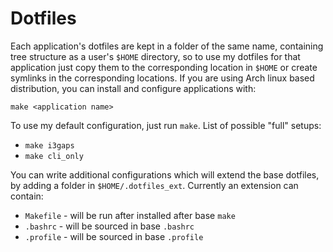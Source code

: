 # Dotfiles

Each application's dotfiles are kept in a folder of the same name, containing tree structure as a user's `$HOME` directory, so to use my dotfiles for that application just copy them to the corresponding location in `$HOME` or create symlinks in the corresponding locations. If you are using Arch linux based distribution, you can install and configure applications with:

```
make <application name>
```

To use my default configuration, just run `make`. List of possible "full" setups:
* ```make i3gaps```
* ```make cli_only```

You can write additional configurations which will extend the base dotfiles, by adding a folder in `$HOME/.dotfiles_ext`.
Currently an extension can contain:
* `Makefile` - will be run after installed after base `make`
* `.bashrc` - will be sourced in base `.bashrc`
* `.profile` - will be sourced in base `.profile`
